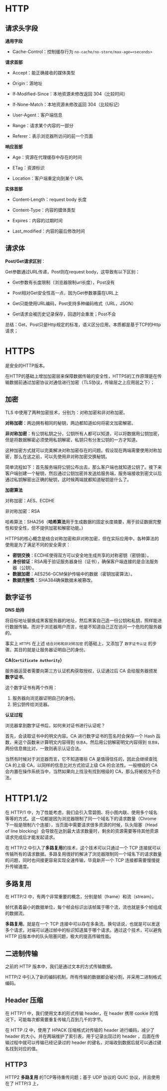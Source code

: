 # HTTP

## 请求头字段

**通用字段**

- Cache-Control：控制缓存行为 `no-cache/no-store/max-age=<seconds>`

**请求首部**

- Accept：能正确接收的媒体类型 

- Origin：源地址

- If-Modified-Since：本地资源未修改返回 304（比较时间）

- If-None-Match：本地资源未修改返回 304（比较标记）

- User-Agent：客户端信息

- Range：请求某个内容的一部分

- Referer：表示浏览器所访问的前一个页面

**响应首部**

- Age：资源在代理缓存中存在的时间

- ETag：资源标识

- Location：客户端重定向到某个 URL

**实体首部**

- Content-Length：request body 长度

- Content-Type：内容的媒体类型

- Expires：内容的过期时间

- Last_modified：内容的最后修改时间

## 请求体

**Post/Get请求区别**：

Get参数通过URL传递，Post则在request body，这导致有以下区别：

- Get参数有长度限制（浏览器限制url长度），Post没有

- Post相对Get安全性高一点，因为Get参数暴露在URL上

- Get只能使用URL编码，Post支持多种编码格式（URL，JSON）

- Get请求会被历史记录保存，回退时会重发；Post不会

总结：Get、Post只是Http规定的标准，语义区分应用，本质都是基于TCP的Http请求；

# HTTPS

是安全的HTTP版本。

在HTTP的基础上增加加密层来保障数据传输的安全性，HTTPS的工作原理是在传输数据前通过加密协议对通信进行加密（TLS协议，传输层之上应用层之下）；

## 加密

TLS 中使用了两种加密技术，分别为：对称加密和非对称加密。

**对称加密**：两边拥有相同的秘钥，两边都知道如何将密文加密解密。

**非对称加密**：有公钥私钥之分，公钥所有人都可以知道，可以将数据用公钥加密，但是将数据解密必须使用私钥解密，私钥只有分发公钥的一方才知道。

这种加密方式就可以完美解决对称加密存在的问题。假设现在两端需要使用对称加密，那么在这之前，可以先使用非对称加密交换秘钥。

简单流程如下：首先服务端将公钥公布出去，那么客户端也就知道公钥了。接下来客户端创建一个秘钥，然后通过公钥加密并发送给服务端，服务端接收到密文以后通过私钥解密出正确的秘钥，这时候两端就都知道秘钥是什么了。

**加密算法**

对称加密：AES、ECDHE

非对称加密：RSA

哈希算法：SHA256（**哈希算法**用于生成数据的固定长度摘要，用于验证数据完整性和安全性，但不提供加密和解密功能。）

HTTPS的核心概念是结合对称加密和非对称加密，但在实际应用中，各种算法的使用是为了满足不同的安全需求：

- **密钥交换**：ECDHE使得双方可以安全地生成共享的对称密钥（密钥值）。
- **身份验证**：RSA用于验证服务器身份（证书），确保客户端连接的是合法服务器（公钥）。
- **数据加密**：AES256-GCM保护传输中的数据（密钥加密算法）。
- **数据完整性**：SHA384确保数据未被篡改。

## 数字证书

**DNS 劫持**

将目标地址替换成黑客服务器的地址，然后黑客自己造一份公钥和私钥，照样能进行数据传输。而对于浏览器用户而言，他是不知道自己正在访问一个危险的服务器的。

事实上 `HTTPS` 在上述 `结合对称和非对称加密` 的基础上，又添加了 `数字证书认证` 的步骤。其目的就是让服务器证明自己的身份。

**CA(`Certificate Authority`）**

服务器运营者需要向第三方认证机构获取授权，认证通过后 CA 会给服务器颁发 **数字证书**。

这个数字证书有两个作用：

1. 服务器向浏览器证明自己的身份。
2. 把公钥传给浏览器。

**认证过程**

浏览器拿到数字证书后，如何来对证书进行认证呢？

首先，会读取证书中的明文内容。CA 进行数字证书的签名时会保存一个 Hash 函数，来这个函数来计算明文内容得到 `信息A`，然后用公钥解密明文内容得到 `信息B`，两份信息做比对，一致则表示认证合法。

当然有时候对于浏览器而言，它不知道哪些 CA 是值得信任的，因此会继续查找 CA 的上级 CA，以同样的信息比对方式验证上级 CA 的合法性。一般根级的 CA 会内置在操作系统当中，当然如果向上找没有找到根级的 CA，那么将被视为不合法。

# HTTP1.1/2

在 HTTP/1 中，为了性能考虑，我们会引入雪碧图、将小图内联、使用多个域名等等的方式。这一切都是因为浏览器限制了同一个域名下的请求数量（Chrome 下一般是限制六个连接），当页面中需要请求很多资源的时候，队头阻塞（Head of line blocking）会导致在达到最大请求数量时，剩余的资源需要等待其他资源请求完成后才能发起请求。

在 HTTP/2 中引入了**多路复用**的技术，这个技术可以只通过一个 TCP 连接就可以传输所有的请求数据。多路复用很好的解决了浏览器限制同一个域名下的请求数量的问题，同时也间接更容易实现全速传输，毕竟新开一个 TCP 连接都需要慢慢提升传输速度。

## 多路复用

在 HTTP/2 中，有两个非常重要的概念，分别是帧（frame）和流（stream）。

帧代表着最小的数据单位，每个帧会标识出该帧属于哪个流，流也就是多个帧组成的数据流。

**多路复用**，就是在一个 TCP 连接中可以存在多条流。换句话说，也就是可以发送多个请求，对端可以通过帧中的标识知道属于哪个请求。通过这个技术，可以避免 HTTP 旧版本中的队头阻塞问题，极大的提高传输性能。

## 二进制传输

之前的 HTTP 版本中，我们是通过文本的方式传输数据。

HTTP/2 中引入了新的编码机制，所有传输的数据都会被分割，并采用二进制格式编码。

## Header 压缩

在 HTTP/1 中，我们使用文本的形式传输 header，在 header 携带 cookie 的情况下，可能每次都需要重复传输几百到几千的字节。

在 HTTP /2 中，使用了 HPACK 压缩格式对传输的 header 进行编码，减少了 header 的大小。并在两端维护了索引表，用于记录出现过的 header ，后面在传输过程中就可以传输已经记录过的 header 的键名，对端收到数据后就可以通过键名找到对应的值。

## HTTP3

HTTP2 **多路复用** 的TCP等待重传问题；基于 UDP 协议的 QUIC 协议，并且使用在了 HTTP/3 上，


